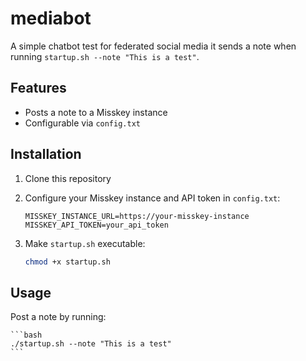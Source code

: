 # mediabot

A simple chatbot test for federated social media it sends a note when running `startup.sh --note "This is a test"`.

## Features

- Posts a note to a Misskey instance
- Configurable via `config.txt`

## Installation

1. Clone this repository

2. Configure your Misskey instance and API token in `config.txt`:

    ```plaintext
    MISSKEY_INSTANCE_URL=https://your-misskey-instance
    MISSKEY_API_TOKEN=your_api_token
    ```

3. Make `startup.sh` executable:

    ```bash
    chmod +x startup.sh
    ```


## Usage

Post a note by running:

    ```bash
    ./startup.sh --note "This is a test"
    ```
